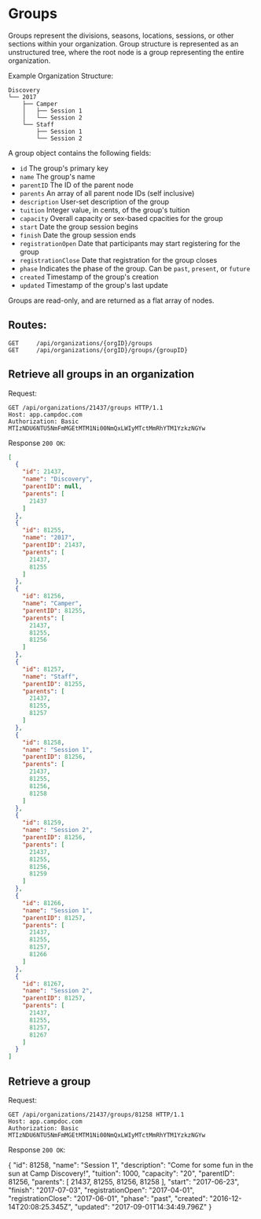 # Groups

Groups represent the divisions, seasons, locations, sessions, or other sections within your organization. Group structure is represented as an unstructured tree, where the root node is a group representing the entire organization.

Example Organization Structure:
```
Discovery
└── 2017
    ├── Camper
    │   ├── Session 1
    │   └── Session 2
    └── Staff
        ├── Session 1
        └── Session 2
```

A group object contains the following fields:

- `id` The group's primary key
- `name` The group's name
- `parentID` The ID of the parent node
- `parents` An array of all parent node IDs (self inclusive)
- `description` User-set description of the group
- `tuition` Integer value, in cents, of the group's tuition
- `capacity` Overall capacity or sex-based cpacities for the group
- `start` Date the group session begins
- `finish` Date the group session ends
- `registrationOpen` Date that participants may start registering for the group
- `registrationClose` Date that registration for the group closes
- `phase` Indicates the phase of the group. Can be `past`, `present`, or `future`
- `created` Timestamp of the group's creation
- `updated` Timestamp of the group's last update

Groups are read-only, and are returned as a flat array of nodes.

## Routes:

```
GET     /api/organizations/{orgID}/groups
GET     /api/organizations/{orgID}/groups/{groupID}
```

## Retrieve all groups in an organization

Request:

```
GET /api/organizations/21437/groups HTTP/1.1
Host: app.campdoc.com
Authorization: Basic MTIzNDU6NTU5NmFmMGEtMTM1Ni00NmQxLWIyMTctMmRhYTM1YzkzNGYw
```

Response `200 OK`:

```json
[
  {
    "id": 21437,
    "name": "Discovery",
    "parentID": null,
    "parents": [
      21437
    ]
  },
  {
    "id": 81255,
    "name": "2017",
    "parentID": 21437,
    "parents": [
      21437,
      81255
    ]
  },
  {
    "id": 81256,
    "name": "Camper",
    "parentID": 81255,
    "parents": [
      21437,
      81255,
      81256
    ]
  },
  {
    "id": 81257,
    "name": "Staff",
    "parentID": 81255,
    "parents": [
      21437,
      81255,
      81257
    ]
  },
  {
    "id": 81258,
    "name": "Session 1",
    "parentID": 81256,
    "parents": [
      21437,
      81255,
      81256,
      81258
    ]
  },
  {
    "id": 81259,
    "name": "Session 2",
    "parentID": 81256,
    "parents": [
      21437,
      81255,
      81256,
      81259
    ]
  },
  {
    "id": 81266,
    "name": "Session 1",
    "parentID": 81257,
    "parents": [
      21437,
      81255,
      81257,
      81266
    ]
  },
  {
    "id": 81267,
    "name": "Session 2",
    "parentID": 81257,
    "parents": [
      21437,
      81255,
      81257,
      81267
    ]
  }
]
```

## Retrieve a group

Request:

```
GET /api/organizations/21437/groups/81258 HTTP/1.1
Host: app.campdoc.com
Authorization: Basic MTIzNDU6NTU5NmFmMGEtMTM1Ni00NmQxLWIyMTctMmRhYTM1YzkzNGYw
```

Response `200 OK`:

{
  "id": 81258,
  "name": "Session 1",
  "description": "Come for some fun in the sun at Camp Discovery!",
  "tuition": 1000,
  "capacity": "20",
  "parentID": 81256,
  "parents": [
    21437,
    81255,
    81256,
    81258
  ],
  "start": "2017-06-23",
  "finish": "2017-07-03",
  "registrationOpen": "2017-04-01",
  "registrationClose": "2017-06-01",
  "phase": "past",
  "created": "2016-12-14T20:08:25.345Z",
  "updated": "2017-09-01T14:34:49.796Z"
}
